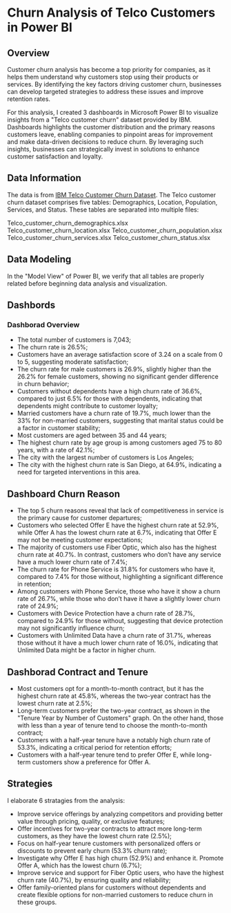 # Churn Analysis of Telco Customers in Power BI

## Overview

Customer churn analysis has become a top priority for companies, as it helps them understand why customers stop using their products or services. By identifying the key factors driving customer churn, businesses can develop targeted strategies to address these issues and improve retention rates.

For this analysis, I created 3 dashboards in Microsoft Power BI to visualize insights from a "Telco customer churn" dataset provided by IBM. Dashboards highlights the customer distribution and the primary reasons customers leave, enabling companies to pinpoint areas for improvement and make data-driven decisions to reduce churn. By leveraging such insights, businesses can strategically invest in solutions to enhance customer satisfaction and loyalty.

## Data Information

The data is from [IBM Telco Customer Churn Dataset](https://www.kaggle.com/datasets/ylchang/telco-customer-churn-1113_). The Telco customer churn dataset comprises five tables: Demographics, Location, Population, Services, and Status.
These tables are separated into multiple files:

Telco_customer_churn_demographics.xlsx
Telco_customer_churn_location.xlsx
Telco_customer_churn_population.xlsx
Telco_customer_churn_services.xlsx
Telco_customer_churn_status.xlsx

## Data Modeling
In the "Model View" of Power BI, we verify that all tables are properly related before beginning data analysis and visualization.

## Dashbords
### Dashborad Overview

* The total number of customers is 7,043;
* The churn rate is 26.5%;
* Customers have an average satisfaction score of 3.24 on a scale from 0 to 5, suggesting moderate satisfaction;
* The churn rate for male customers is 26.9%, slightly higher than the 26.2% for female customers, showing no significant gender difference in churn behavior;
* Customers without dependents have a high churn rate of 36.6%, compared to just 6.5% for those with dependents, indicating that dependents might contribute to customer loyalty;
* Married customers have a churn rate of 19.7%, much lower than the 33% for non-married customers, suggesting that marital status could be a factor in customer stability;
* Most customers are aged between 35 and 44 years;
* The highest churn rate by age group is among customers aged 75 to 80 years, with a rate of 42.1%;
* The city with the largest number of customers is Los Angeles;
* The city with the highest churn rate is San Diego, at 64.9%, indicating a need for targeted interventions in this area.

## Dashboard Churn Reason
  
* The top 5 churn reasons reveal that lack of competitiveness in service is the primary cause for customer departures;
* Customers who selected Offer E have the highest churn rate at 52.9%, while Offer A has the lowest churn rate at 6.7%, indicating that Offer E may not be meeting customer expectations;
* The majority of customers use Fiber Optic, which also has the highest churn rate at 40.7%. In contrast, customers who don’t have any service have a much lower churn rate of 7.4%;
* The churn rate for Phone Service is 31.8% for customers who have it, compared to 7.4% for those without, highlighting a significant difference in retention;
* Among customers with Phone Service, those who have it show a churn rate of 26.7%, while those who don’t have it have a slightly lower churn rate of 24.9%;
* Customers with Device Protection have a churn rate of 28.7%, compared to 24.9% for those without, suggesting that device protection may not significantly influence churn;
* Customers with Unlimited Data have a churn rate of 31.7%, whereas those without it have a much lower churn rate of 16.0%, indicating that Unlimited Data might be a factor in higher churn.

## Dashborad Contract and Tenure

* Most customers opt for a month-to-month contract, but it has the highest churn rate at 45.8%, whereas the two-year contract has the lowest churn rate at 2.5%;
* Long-term customers prefer the two-year contract, as shown in the "Tenure Year by Number of Customers" graph. On the other hand, those with less than a year of tenure tend to choose the month-to-month contract;
* Customers with a half-year tenure have a notably high churn rate of 53.3%, indicating a critical period for retention efforts;
* Customers with a half-year tenure tend to prefer Offer E, while long-term customers show a preference for Offer A.

## Strategies

I elaborate 6 stratagies from the analysis:

* Improve service offerings by analyzing competitors and providing better value through pricing, quality, or exclusive features;
* Offer incentives for two-year contracts to attract more long-term customers, as they have the lowest churn rate (2.5%);
* Focus on half-year tenure customers with personalized offers or discounts to prevent early churn (53.3% churn rate);
* Investigate why Offer E has high churn (52.9%) and enhance it. Promote Offer A, which has the lowest churn (6.7%);
* Improve service and support for Fiber Optic users, who have the highest churn rate (40.7%), by ensuring quality and reliability;
* Offer family-oriented plans for customers without dependents and create flexible options for non-married customers to reduce churn in these groups.









